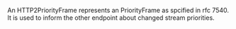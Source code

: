 An HTTP2PriorityFrame represents an PriorityFrame as spcified in rfc 7540. It is used to inform the other endpoint about changed stream priorities.